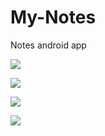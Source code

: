 # My-Notes
Notes android app

![](appScreenshots/image1.jpg)

![](appScreenshots/image2.jpg)

![](appScreenshots/image3.jpg)

![](appScreenshots/image4.jpg)
